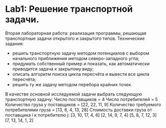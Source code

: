 # Lab1: Решение транспортной задачи.
Вторая лабораторная работа: реализация программы, решающая транспортные задачи открытого и закрытого типов.
Технические задания:
- решить транспортную задачу методом потенциалов с выбором начального приближения методом северо-западного угла;
- придумать собственный пример и показать, как автоматически приводится задача к закрытому виду;
- описать алгоритм поиска цикла пересчёта и вывести все цикла пересчёта;
- решить ту же задачу методом перебора крайних точек.

В качестве основной исследуемой задачи выбрать следующую транспортную задачу:
Число поставщиков = 4
Число потребителей = 5
Количество груза у поставщиков = [22, 22, 11, 9]
Количество требуемого потребителями груза = [13, 6, 4, 13, 28]
Стоимость доставки груза от поставщика i к потребителю j: 
[3, 10, 17,  4, 6]
[2, 14,  9,  7, 4]
[5,  8,  7, 12, 3]
[7, 13, 14,  1, 2]
